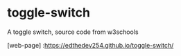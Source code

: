 # toggle-switch
A toggle switch, source code from w3schools

[web-page] :https://edthedev254.github.io/toggle-switch/ 
